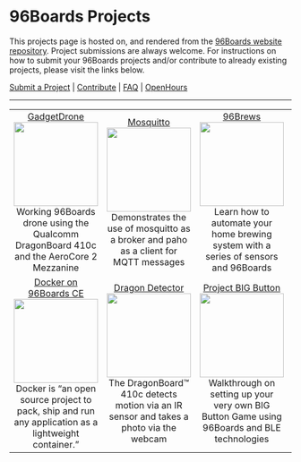 # 96Boards Projects

This projects page is hosted on, and rendered from the [96Boards website repository](https://github.com/96boards/website/tree/master/96Boards.org/Projects). Project submissions are always welcome. For instructions on how to submit your 96Boards projects and/or contribute to already existing projects, please visit the links below.

[Submit a Project](SUBMIT.md) | [Contribute](CONTRIBUTE.md) | [FAQ](FAQ.md) | [OpenHours](http://www.96boards.org/openhours/)

***

<table align="center">
<tr>
    <td align="center"><a href="GadgetDrone/README.md">GadgetDrone</a><br><img src="https://github.com/96boards/website/blob/master/96Boards.org/Projects/GadgetDrone/Images/DroneKit_BOM.png?raw=true" data-canonical-src="https://github.com/96boards/website/blob/master/96Boards.org/Projects/GadgetDrone/Images/DroneKit_BOM.png?raw=true" width="150" height="150" /><br>Working 96Boards drone using the Qualcomm DragonBoard 410c and the AeroCore 2 Mezzanine </td>
    <td align="center"><a href="Mosquitto/README.md">Mosquitto</a><img src="https://github.com/96boards/website/blob/master/96Boards.org/Projects/Mosquitto/Images/MQTT_FrontPage.png?raw=true" data-canonical-src="https://github.com/96boards/website/blob/master/96Boards.org/Projects/Mosquitto/Images/MQTT_FrontPage.png?raw=true" width="150" height="150" /><br>Demonstrates the use of mosquitto as a broker and paho as a client for MQTT messages</td>
    <td align="center"><a href="96Brews/README.md">96Brews</a><br><img src="https://github.com/96boards/website/blob/master/96Boards.org/Projects/96Brews/Images/96Brews_FrontPage.png?raw=true" data-canonical-src="https://github.com/96boards/website/blob/master/96Boards.org/Projects/96Brews/Images/96Brews_FrontPage.png?raw=true" width="150" height="150" /><br>Learn how to automate your home brewing system with a series of sensors and 96Boards</td>
    <td align="center"><a href="KVM/README.md">KVM</a><br><img src="https://github.com/96boards/website/blob/master/96Boards.org/Projects/KVM/Images/KVM_FrontPage.png?raw=true" data-canonical-src="https://github.com/96boards/website/blob/master/96Boards.org/Projects/KVM/Images/KVM_FrontPage.png?raw=true" width="150" height="150" /><br>Virtualization infrastructure that turns the Linux kernel into a hypervisor</td>
</tr>
<tr>
    <td align="center"><a href="Docker96BoardsCE/README.md">Docker on 96Boards CE</a><br><img src="https://github.com/96boards/website/blob/master/96Boards.org/Projects/Docker96BoardsCE/Images/Docker_FrontPage.jpg?raw=true" data-canonical-src="https://github.com/96boards/website/blob/master/96Boards.org/Projects/Docker96BoardsCE/Images/Docker_FrontPage.jpg?raw=true" width="150" height="150" /><br>Docker is “an open source project to pack, ship and run any application as a lightweight container.” </td>
    <td align="center"><a href="DragonDetector/README.md">Dragon Detector</a><img src="https://github.com/96boards/website/blob/master/96Boards.org/Projects/DragonDetector/Images/DragonDetector_FrontPage.png?raw=true" data-canonical-src="https://github.com/96boards/website/blob/master/96Boards.org/Projects/DragonDetector/Images/DragonDetector_FrontPage.png?raw=true" width="150" height="150" /><br>The DragonBoard™ 410c detects motion via an IR sensor and takes a photo via the webcam</td>
    <td align="center"><a href="ProjectBIGButton/README.md">Project BIG Button</a><br><img src="https://github.com/96boards/website/blob/master/96Boards.org/Projects/ProjectBIGButton/Images/ProjectBIGButton_FrontPage.png?raw=true" data-canonical-src="https://github.com/96boards/website/blob/master/96Boards.org/Projects/ProjectBIGButton/Images/ProjectBIGButton_FrontPage.png?raw=true" width="150" height="150" /><br>Walkthrough on setting up your very own BIG Button Game using 96Boards and BLE technologies</td>
    <td align="center"><a href="">Coming Soon...</a><br><img src="" data-canonical-src="" width="150" height="150" /><br></td>
</tr>
</table>

